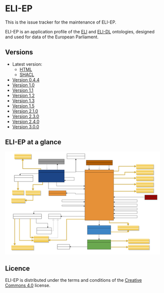 # ELI-EP

This is the issue tracker for the maintenance of ELI-EP.

ELI-EP is an application profile of the [ELI](https://op.europa.eu/en/web/eu-vocabularies/eli) and [ELI-DL](https://joinup.ec.europa.eu/collection/eli-european-legislation-identifier/solution/eli-ontology-draft-legislation-eli-dl/) ontologies, designed and used for data of the European Parliament.

## Versions
- Latest version:
  - [HTML](./index.html)
  - [SHACL](./epi-ep.shacl.ttl)
- [Version 0.4.4](./0.4.4/)
- [Version 1.0](./1.0/)
- [Version 1.1](./1.1/)
- [Version 1.2](./1.2/)
- [Version 1.3](./1.3/)
- [Version 1.5](./1.5/)
- [Version 2.1.0](./2.1.0/)
- [Version 2.3.0](./2.3.0/)
- [Version 2.4.0](./2.4.0/)
- [Version 3.0.0](./3.0.0/)

## ELI-EP at a glance

![ELI-EP diagram](eli-ep.svg)

## Licence 

ELI-EP is distributed under the terms and conditions of the [Creative Commons 4.0](https://creativecommons.org/licenses/by/4.0/) license.
